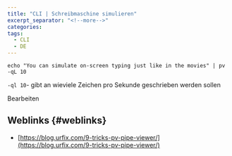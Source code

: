 ```yaml
---
title: "CLI | Schreibmaschine simulieren"
excerpt_separator: "<!--more-->"
categories:
tags:
  - CLI
  - DE
---
```




```
echo "You can simulate on-screen typing just like in the movies" | pv -qL 10
```

`-ql 10`- gibt an wieviele Zeichen pro Sekunde geschrieben werden sollen

Bearbeiten

## Weblinks {#weblinks}

* [https://blog.urfix.com/9-tricks-pv-pipe-viewer/](https://blog.urfix.com/9-tricks-pv-pipe-viewer/)



